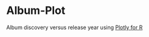 # Album-Plot

Album discovery versus release year using <a href="https://plotly.com/r/line-and-scatter/">Plotly for R</a>
